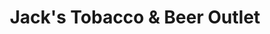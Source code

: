 ---
title: "Jack's Tobacco & Beer Outlet"
url: /easton/jacks-tobacco-and-beer-outlet/
shop: tobacco
---